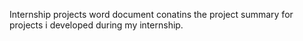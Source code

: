 Internship projects word document conatins the project summary for projects i developed during my internship.
